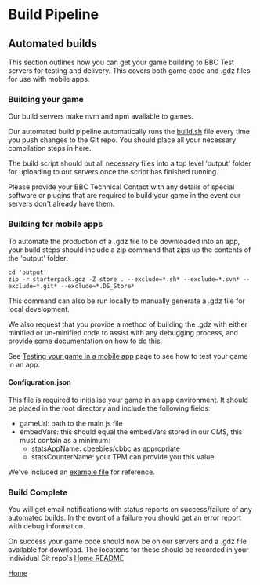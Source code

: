# Build Pipeline

## Automated builds

This section outlines how you can get your game building to BBC Test servers for
testing and delivery. This covers both game code and .gdz files for use with mobile apps.

### Building your game

Our build servers make nvm and npm available to games. 

Our automated build pipeline automatically runs the [build.sh](../build-scripts/build.sh) file
every time you push changes to the Git repo. You should place all your necessary
compilation steps in here.

The build script should put all necessary files into a top level 'output' folder for
uploading to our servers once the script has finished running.

Please provide your BBC Technical Contact with any details of special software or
plugins that are required to build your game in the event our servers don't
already have them.

### Building for mobile apps

To automate the production of a .gdz file to be downloaded into an app, your
build steps should include a zip command that zips up the contents of the 'output' folder:
````
cd 'output'
zip -r starterpack.gdz -Z store . --exclude=*.sh* --exclude=*.svn* --exclude=*.git* --exclude=*.DS_Store*
````

This command can also be run locally to manually generate a .gdz file for local development.

We also request that you provide a method of building the .gdz with either minified
or un-minified code to assist with any debugging process, and provide some
documentation on how to do this.

See [Testing your game in a mobile app](testing-in-a-mobile-app.md#testing-in-a-mobile-app)
page to see how to test your game in an app.

#### Configuration.json

This file is required to initialise your game in an app environment. It should
be placed in the root directory and include the following fields:

* gameUrl: path to the main js file
* embedVars: this should equal the embedVars stored in our CMS, this must contain as a minimum:
  * statsAppName: cbeebies/cbbc as appropriate
  * statsCounterName: your TPM can provide you this value

We've included an [example file](../src/configuration.json) for reference.

### Build Complete

You will get email notifications with status reports on success/failure of any automated
builds. In the event of a failure you should get an error report with debug information.

On success your game code should now be on our servers and a .gdz file available for download.
The locations for these should be recorded in your individual Git repo's [Home README](../README.md)

[Home](../README.md)

